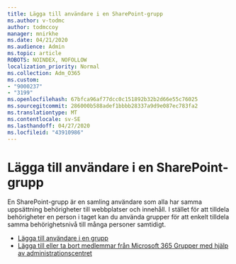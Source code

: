 ```yaml
---
title: Lägga till användare i en SharePoint-grupp
ms.author: v-todmc
author: todmccoy
manager: mnirkhe
ms.date: 04/21/2020
ms.audience: Admin
ms.topic: article
ROBOTS: NOINDEX, NOFOLLOW
localization_priority: Normal
ms.collection: Adm_O365
ms.custom:
- "9000237"
- "3199"
ms.openlocfilehash: 67bfca96af77dcc0c151892b32b2d66e55c76025
ms.sourcegitcommit: 286000b588adef1bbbb28337a9d9e087ec783fa2
ms.translationtype: MT
ms.contentlocale: sv-SE
ms.lasthandoff: 04/27/2020
ms.locfileid: "43910986"
---
```

# <a name="add-users-to-a-sharepoint-group"></a>Lägga till användare i en SharePoint-grupp

En SharePoint-grupp är en samling användare som alla har samma uppsättning behörigheter till webbplatser och innehåll. I stället för att tilldela behörigheter en person i taget kan du använda grupper för att enkelt tilldela samma behörighetsnivå till många personer samtidigt.

- [Lägga till användare i en grupp](https://docs.microsoft.com/sharepoint/customize-sharepoint-site-permissions#add-users-to-a-group)
- [Lägga till eller ta bort medlemmar från Microsoft 365 Grupper med hjälp av administrationscentret](https://docs.microsoft.com/office365/admin/create-groups/add-or-remove-members-from-groups?view=o365-worldwide)